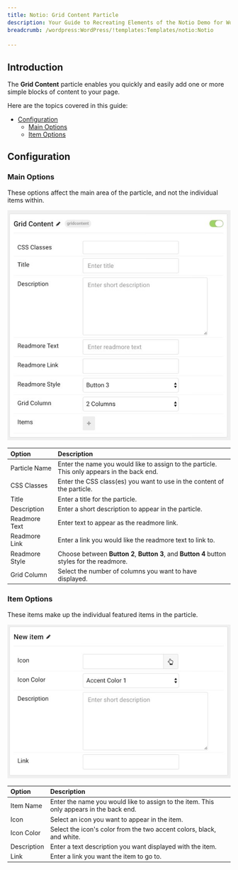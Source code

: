 ```yaml
---
title: Notio: Grid Content Particle
description: Your Guide to Recreating Elements of the Notio Demo for WordPress
breadcrumb: /wordpress:WordPress/!templates:Templates/notio:Notio

---
```


## Introduction

The **Grid Content** particle enables you quickly and easily add one or more simple blocks of content to your page.

Here are the topics covered in this guide:

* [Configuration](#configuration)
    - [Main Options](#main-options)
    - [Item Options](#item-options)

## Configuration

### Main Options 

These options affect the main area of the particle, and not the individual items within.

![](assets/particle_gridcontent2.jpeg)

| Option         | Description                                                                                 |
| :-----         | :-----                                                                                      |
| Particle Name  | Enter the name you would like to assign to the particle. This only appears in the back end. |
| CSS Classes    | Enter the CSS class(es) you want to use in the content of the particle.                     |
| Title          | Enter a title for the particle.                                                             |
| Description    | Enter a short description to appear in the particle.                                        |
| Readmore Text  | Enter text to appear as the readmore link.                                                  |
| Readmore Link  | Enter a link you would like the readmore text to link to.                                   |
| Readmore Style | Choose between **Button 2**, **Button 3**, and **Button 4** button styles for the readmore. |
| Grid Column    | Select the number of columns you want to have displayed.                                    |

### Item Options

These items make up the individual featured items in the particle.

![](assets/particle_gridcontent3.jpeg)

| Option      | Description                                                                             |
| :-----      | :-----                                                                                  |
| Item Name   | Enter the name you would like to assign to the item. This only appears in the back end. |
| Icon        | Select an icon you want to appear in the item.                                          |
| Icon Color  | Select the icon's color from the two accent colors, black, and white.                   |
| Description | Enter a text description you want displayed with the item.                              |
| Link        | Enter a link you want the item to go to.                                                |

